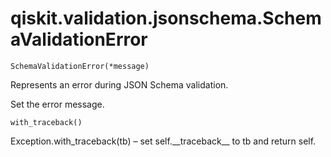 # qiskit.validation.jsonschema.SchemaValidationError



`SchemaValidationError(*message)`

Represents an error during JSON Schema validation.

Set the error message.



`with_traceback()`

Exception.with\_traceback(tb) – set self.\_\_traceback\_\_ to tb and return self.
